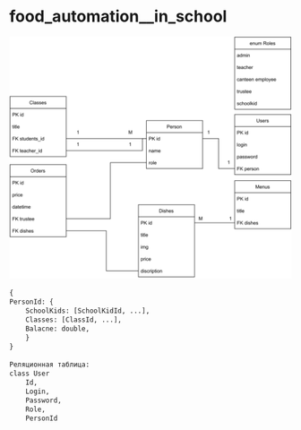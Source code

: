 # food_automation__in_school
![image](https://github.com/sipibibu/food_automation__in_school/blob/main/src/dbDiagram.svg)

```
{
PersonId: {
    SchoolKids: [SchoolKidId, ...],
    Classes: [ClassId, ...],
    Balacne: double,
    }
}

Реляционная таблица:
class User
    Id,
    Login,
    Password,
    Role,
    PersonId
```
